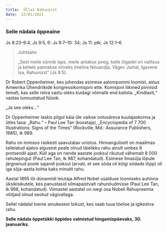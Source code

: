```yaml
---
title:  Üllas Rahuvürst  
date:  23/01/2021  
---
```


### Selle nädala õppeaine
Js 8:23–9:4; Js 9:5, 6: Js 9:7–10: 34; Js 11. ptk; Js 12:1–6.

> <p>Juhtsalm</p>
> „Sest meile sünnib laps, meile antakse poeg, kelle õlgadel on valitsus ja kellele pannakse nimeks Imeline Nõuandja, Vägev Jumal, Igavene Isa, Rahuvürst“ (Js 9:5).

Dr Robert Oppenheimer, kes juhendas esimese aatompommi loomist, astus Ameerika Ühendriikide kongressikomisjoni ette. Komisjoni liikmed pinnisid temalt, kas selle relva vastu oleks kuidagi võimalik end kaitsta. „Kindlasti,“ vastas tunnustatud füüsik.

„Ja see oleks…“

Dr Oppenheimer laskis pilgul käia üle vaikse ootusäreva kuulajaskonna ja ütles tasa: „Rahu.“ – Paul Lee Tan (koostaja), „Encyclopedia of 7 700 Illustrations: Signs of the Times“ (Rockville, Md.: Assurance Publishers, 1985), lk 989.

Rahu on inimsoo raskesti saavutatav unistus. Hinnanguliselt on maailmas talletatud ajaloo algusest peale olnud täielikku rahu ainult umbes 8 protsendil ajast. Küll aga on nende aastate jooksul rikutud vähemalt 8 000 rahulepingut (Paul Lee Tan, lk 987, kohandatud). Esimese ilmasõja lõpule järgnenud poole sajandi jooksul (arvati, et see sõda oli kõigi sõdade lõpp) oli iga sõja-aasta kohta kaks minutit rahu.

Aastal 1895 lõi dünamiidi leiutaja Alfred Nobel usalduse loomiseks auhinna üksikisikutele, kes panustasid silmapaistvalt rahunõudmisse (Paul Lee Tan, lk 988, kohandatud). Viimastel aastatel on isegi osa Nobeli Rahupreemia võitjaid olnud seotud vägivallaga.

Sellel nädalal loeme ainukesest Isikust, kes saab tuua tõelise ja igikestva rahu.

__Selle nädala õppetükki õppides valmistud hingamispäevaks, 30. jaanuariks.__

